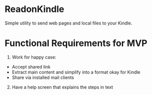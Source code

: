 # ReadonKindle
Simple utility to send web pages and local files to your Kindle.

# Functional Requirements for MVP
1. Work for happy case:
  - Accept shared link
  - Extract main content and simplify into a format okay for Kindle
  - Share via installed mail clients
2. Have a help screen that explains the steps in text
